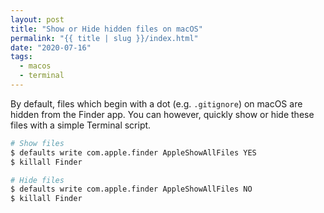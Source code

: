 ```yaml
---
layout: post
title: "Show or Hide hidden files on macOS"
permalink: "{{ title | slug }}/index.html"
date: "2020-07-16"
tags:
  - macos
  - terminal
---
```


By default, files which begin with a dot (e.g. `.gitignore`) on macOS are hidden from the Finder app. You can however, quickly show or hide these files with a simple Terminal script.

```bash
# Show files
$ defaults write com.apple.finder AppleShowAllFiles YES
$ killall Finder

# Hide files
$ defaults write com.apple.finder AppleShowAllFiles NO
$ killall Finder
```
